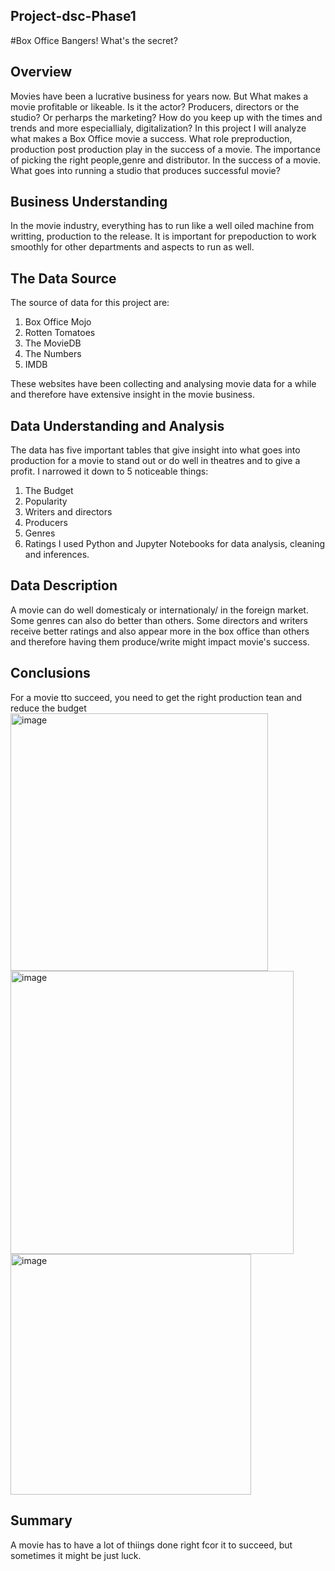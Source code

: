 ## Project-dsc-Phase1
#Box Office Bangers! What's the secret?
## Overview
Movies have been a lucrative business for years now. But What makes a movie profitable or likeable.
Is it the actor? Producers, directors or the studio? Or perharps the marketing? 
How do you keep up with the times and trends and more especiallialy, digitalization?
In this project I will analyze what makes a Box Office movie a success. What role preproduction, production post production play in the success of a movie. The importance of picking the right people,genre and distributor. In the success of a movie. What goes into running a studio that produces successful movie?
## Business Understanding
In the movie industry, everything has to run like a well oiled machine from writting, production to the release. It is important for prepoduction to work smoothly for other departments and aspects to run as well.

## The Data Source
The source of data for this project are:
1. Box Office Mojo
2. Rotten Tomatoes
3. The MovieDB
4. The Numbers
5. IMDB

These websites have been collecting and analysing movie data for a while and therefore have extensive insight in the movie business.

## Data Understanding and Analysis
The data has five important tables that give insight into what goes into production for a movie to stand out or do well in theatres and to give a profit.
I narrowed it down to 5 noticeable things:
1. The Budget
2. Popularity
3. Writers and directors
4. Producers
5. Genres
6. Ratings
I used Python and Jupyter Notebooks for data analysis, cleaning and inferences.


## Data Description
A movie can do well domesticaly or internationaly/ in the foreign market. 
Some genres can also do better than others. 
Some directors and writers receive better ratings and also appear more in the box office than others and therefore having them produce/write might impact movie's success.



## Conclusions
For a movie tto succeed, you need to get the right production tean and reduce the budget
<img width="412" alt="image" src="https://user-images.githubusercontent.com/109651216/187035766-c69f4a1f-c4bc-4e79-b041-3f1b21381e22.png">
<img width="453" alt="image" src="https://user-images.githubusercontent.com/109651216/187035787-cd8f5bf0-5328-4f65-b269-95ed0a9064a8.png">
<img width="385" alt="image" src="https://user-images.githubusercontent.com/109651216/187035843-5880873a-cdf1-4aa9-b385-9e0fa834eae8.png">

## Summary
A movie has to have a lot of thiings done right fcor it to succeed, but sometimes it might be just luck. 
